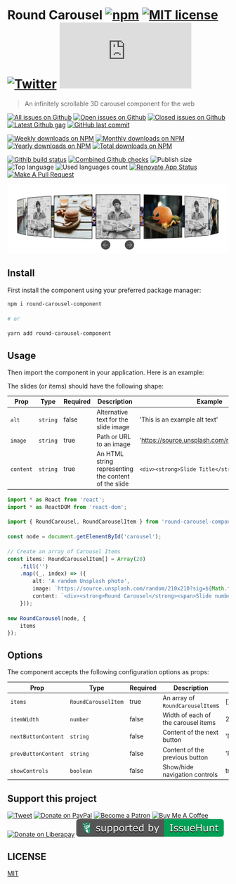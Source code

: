 # Round Carousel [![npm][npm-version-img]][npm-version-url] [![MIT license][license-img]][license-url] [![Twitter][twitter-img]][twitter-url] [![Analytics][analytics-img]][analytics-url]

> An infinitely scrollable 3D carousel component for the web

[![All issues on Github][github-issues-img]][github-issues-url]
[![Open issues on Github][github-open-issues-img]][github-open-issues-url]
[![Closed issues on Github][github-closed-issues-img]][github-closed-issues-url]
[![Latest Github gag][github-tag-img]][github-tag-url]
[![GitHub last commit][last-commit-img]][last-commit-url]

[![Weekly downloads on NPM][npm-downloads-weekly-img]][npm-url]
[![Monthly downloads on NPM][npm-downloads-monthly-img]][npm-url]
[![Yearly downloads on NPM][npm-downloads-yearly-img]][npm-url]
[![Total downloads on NPM][npm-downloads-total-img]][npm-url]

[![Githib build status][github-status-img]][github-status-url]
[![Combined Github checks][github-checks-img]][github-checks-url]
![Publish size][publish-size-img]
![Top language][github-top-language-img]
![Used languages count][github-languages-img]
[![Renovate App Status][renovateapp-img]][renovateapp-url]
[![Make A Pull Request][prs-welcome-img]][prs-welcome-url]

![Round Carousel Screenshot](round-carousel.png)

## Install

First install the component using your preferred package manager:

```sh
npm i round-carousel-component

# or

yarn add round-carousel-component
```

## Usage

Then import the component in your application. Here is an example:

The slides (or items) should have the following shape:

| Prop      | Type     | Required | Description                                          | Example                                      |
| --------- | -------- | -------- | ---------------------------------------------------- | -------------------------------------------- |
| `alt`     | `string` | false    | Alternative text for the slide image                 | 'This is an example alt text'                |
| `image`   | `string` | true     | Path or URL to an image                              | 'https://source.unsplash.com/random/210x210' |
| `content` | `string` | true     | An HTML string representing the content of the slide | `<div><strong>Slide Title</strong></div>`    |

```typescript
import * as React from 'react';
import * as ReactDOM from 'react-dom';

import { RoundCarousel, RoundCarouselItem } from 'round-carousel-component';

const node = document.getElementById('carousel');

// Create an array of Carousel Items
const items: RoundCarouselItem[] = Array(20)
	.fill('')
	.map((_, index) => ({
		alt: 'A random Unsplash photo',
		image: `https://source.unsplash.com/random/210x210?sig=${Math.floor(Math.random() * 20 * 2)}`,
		content: `<div><strong>Round Carousel</strong><span>Slide number ${index + 1}</span></div>`
	}));

new RoundCarousel(node, {
	items
});
```

## Options

The component accepts the following configuration options as props:

| Prop                | Type                | Required | Description                         | Default    |
| ------------------- | ------------------- | -------- | ----------------------------------- | ---------- |
| `items`             | `RoundCarouselItem` | true     | An array of `RoundCarouselItem`s    | []         |
| `itemWidth`         | `number`            | false    | Width of each of the carousel items | 210        |
| `nextButtonContent` | `string`            | false    | Content of the next button          | 'Next'     |
| `prevButtonContent` | `string`            | false    | Content of the previous button      | 'Previous' |
| `showControls`      | `boolean`           | false    | Show/hide navigation controls       | true       |

## Support this project

[![Tweet][tweet-img]][tweet-url]
[![Donate on PayPal][paypal-img]][paypal-url]
[![Become a Patron][patreon-img]][patreon-url]
[![Buy Me A Coffee][ko-fi-img]][ko-fi-url]
[![Donate on Liberapay][liberapay-img]][liberapay-url]
[![Donate on Issuehunt][issuehunt-img]][issuehunt-url]

## LICENSE

[MIT][license-url]

[npm-version-img]: https://badgen.net/npm/v/round-carousel-component?icon=npm
[npm-version-url]: https://www.npmjs.com/package/round-carousel-component
[license-img]: https://badgen.net/npm/license/round-carousel-component
[license-url]: https://github.com/scriptex/round-carousel-component/blob/master/LICENSE
[twitter-url]: https://twitter.com/scriptexbg
[twitter-img]: https://badgen.net/twitter/follow/scriptexbg?icon=twitter&color=1da1f2&cache=300
[github-tag-img]: https://badgen.net/github/tag/scriptex/round-carousel-component?icon=github
[github-tag-url]: https://github.com/scriptex/round-carousel-component/releases/latest
[github-checks-img]: https://badgen.net/github/checks/scriptex/round-carousel-component?icon=github
[github-checks-url]: https://github.com/scriptex/round-carousel-component
[github-issues-img]: https://badgen.net/github/issues/scriptex/round-carousel-component?icon=github
[github-issues-url]: https://github.com/scriptex/round-carousel-component/issues
[github-open-issues-img]: https://badgen.net/github/open-issues/scriptex/round-carousel-component?icon=github
[github-open-issues-url]: https://github.com/scriptex/round-carousel-component/issues?q=is%3Aopen+is%3Aissue
[github-closed-issues-img]: https://badgen.net/github/closed-issues/scriptex/round-carousel-component?icon=github
[github-closed-issues-url]: https://github.com/scriptex/round-carousel-component/issues?q=is%3Aissue+is%3Aclosed
[last-commit-img]: https://badgen.net/github/last-commit/scriptex/round-carousel-component?icon=github
[last-commit-url]: https://github.com/scriptex/round-carousel-component/commits/master
[analytics-img]: https://ga-beacon.appspot.com/UA-83446952-1/github.com/scriptex/round-carousel-component/README.md
[analytics-url]: https://github.com/scriptex/round-carousel-component/
[npm-downloads-weekly-img]: https://badgen.net/npm/dw/round-carousel-component?icon=npm
[npm-downloads-monthly-img]: https://badgen.net/npm/dm/round-carousel-component?icon=npm
[npm-downloads-yearly-img]: https://badgen.net/npm/dy/round-carousel-component?icon=npm
[npm-downloads-total-img]: https://badgen.net/npm/dt/round-carousel-component?icon=npm
[npm-url]: https://www.npmjs.com/package/round-carousel-component
[tweet-img]: https://img.shields.io/badge/Tweet-Share_this_repository-blue.svg?style=flat-square&logo=twitter&color=38A1F3
[tweet-url]: https://twitter.com/intent/tweet?text=Checkout%20this%20awesome%20software%20project%3A&url=https%3A%2F%2Fgithub.com%2Fscriptex%2Fround-carousel-component&via=scriptexbg&hashtags=software%2Cgithub%2Ccode%2Cawesome
[paypal-img]: https://img.shields.io/badge/Donate-Support_me_on_PayPal-blue.svg?style=flat-square&logo=paypal&color=222d65
[paypal-url]: https://www.paypal.me/scriptex
[patreon-img]: https://img.shields.io/badge/Become_Patron-Support_me_on_Patreon-blue.svg?style=flat-square&logo=patreon&color=e64413
[patreon-url]: https://www.patreon.com/atanas
[ko-fi-img]: https://img.shields.io/badge/Donate-Buy%20me%20a%20coffee-yellow.svg?logo=ko-fi
[ko-fi-url]: https://ko-fi.com/scriptex
[liberapay-img]: https://img.shields.io/liberapay/receives/scriptex.svg?logo=liberapay
[liberapay-url]: https://liberapay.com/scriptex
[issuehunt-img]: https://raw.githubusercontent.com/BoostIO/issuehunt-materials/master/v1/issuehunt-shield-v1.svg
[issuehunt-url]: https://issuehunt.io/r/scriptex/round-carousel-component
[publish-size-img]: https://badgen.net/packagephobia/publish/round-carousel-component
[renovateapp-img]: https://badgen.net/badge/renovate/enabled/green?cache=300
[renovateapp-url]: https://renovatebot.com
[prs-welcome-img]: https://badgen.net/badge/PRs/welcome/green?cache=300
[prs-welcome-url]: https://github.com/scriptex/round-carousel-component/pulls
[github-status-img]: https://badgen.net/github/status/scriptex/round-carousel-component?icon=github
[github-status-url]: https://github.com/scriptex/round-carousel-component/actions/workflows/build.yml
[github-languages-img]: https://img.shields.io/github/languages/count/scriptex/round-carousel-component
[github-top-language-img]: https://img.shields.io/github/languages/top/scriptex/round-carousel-component
